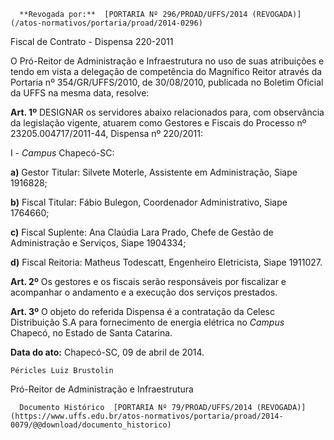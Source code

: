       **Revogada por:**  [PORTARIA Nº 296/PROAD/UFFS/2014 (REVOGADA)](/atos-normativos/portaria/proad/2014-0296) 

   Fiscal de Contrato - Dispensa 220-2011  

O Pró-Reitor de Administração e Infraestrutura no uso de suas atribuições e tendo em vista a delegação de competência do Magnífico Reitor através da Portaria nº 354/GR/UFFS/2010, de 30/08/2010, publicada no Boletim Oficial da UFFS na mesma data, resolve:

 **Art. 1º** DESIGNAR os servidores abaixo relacionados para, com observância da legislação vigente, atuarem como Gestores e Fiscais do Processo nº 23205.004717/2011-44, Dispensa nº 220/2011:

 I - *Campus* Chapecó-SC:

 **a)** Gestor Titular: Silvete Moterle, Assistente em Administração, Siape 1916828;

 **b)** Fiscal Titular: Fábio Bulegon, Coordenador Administrativo, Siape 1764660;

 **c)** Fiscal Suplente: Ana Claúdia Lara Prado, Chefe de Gestão de Administração e Serviços, Siape 1904334;

 **d)** Fiscal Reitoria: Matheus Todescatt, Engenheiro Eletricista, Siape 1911027.

 **Art. 2º** Os gestores e os fiscais serão responsáveis por fiscalizar e acompanhar o andamento e a execução dos serviços prestados.

 **Art. 3º** O objeto do referida Dispensa é a contratação da Celesc Distribuição S.A para fornecimento de energia elétrica no *Campus* Chapecó, no Estado de Santa Catarina.

  

   **Data do ato:** Chapecó-SC, 09 de abril de 2014.   
 

    Péricles Luiz Brustolin   
 Pró-Reitor de Administração e Infraestrutura 

      Documento Histórico  [PORTARIA Nº 79/PROAD/UFFS/2014 (REVOGADA)](https://www.uffs.edu.br/atos-normativos/portaria/proad/2014-0079/@@download/documento_historico)     
      